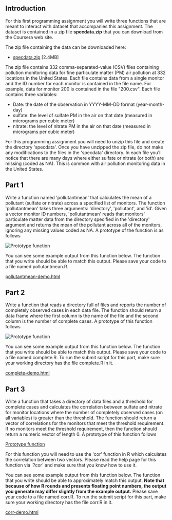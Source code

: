 ## Introduction

For this first programming assignment you will write three functions that are meant to interact with dataset that accompanies this assignment. The dataset is contained in a zip file **specdata.zip** that you can download from the Coursera web site.  

The zip file containing the data can be downloaded here:
* [specdata.zip](https://d396qusza40orc.cloudfront.net/rprog%2Fdata%2Fspecdata.zip) [2.4MB]

The zip file contains 332 comma-separated-value (CSV) files containing pollution monitoring data for fine particulate matter (PM) air pollution at 332 locations in the United States. Each file contains data from a single monitor and the ID number for each monitor is contained in the file name. For example, data for monitor 200 is contained in the file "200.csv". Each file contains three variables:

* Date: the date of the observation in YYYY-MM-DD format (year-month-day)
* sulfate: the level of sulfate PM in the air on that date (measured in micrograms per cubic meter)
* nitrate: the level of nitrate PM in the air on that date (measured in micrograms per cubic meter)

For this programming assignment you will need to unzip this file and create the directory 'specdata'. Once you have unzipped the zip file, do not make any modifications to the files in the 'specdata' directory. In each file you'll notice that there are many days where either sulfate or nitrate (or both) are missing (coded as NA). This is common with air pollution monitoring data in the United States.

## Part 1

Write a function named 'pollutantmean' that calculates the mean of a pollutant (sulfate or nitrate) across a specified list of monitors. The function 'pollutantmean' takes three arguments: 'directory', 'pollutant', and 'id'. Given a vector monitor ID numbers, 'pollutantmean' reads that monitors' particulate matter data from the directory specified in the 'directory' argument and returns the mean of the pollutant across all of the monitors, ignoring any missing values coded as NA. A prototype of the function is as follows

![Prototype function](https://d3c33hcgiwev3.cloudfront.net/imageAssetProxy.v1/AniR5o00EeWk4wrqfRkIMQ_26d94fc4f878a8b60240f6fda6e17f6c_Screen-Shot-2015-11-17-at-9.03.29-AM.png?expiry=1539388800000&hmac=9eo7Vz6og5hwtDxjfheGUNXWZ3nq2FYAVkolFlPcN28)

You can see some example output from this function below. The function that you write should be able to match this output. Please save your code to a file named pollutantmean.R.

[pollutantmean-demo.html](https://d3c33hcgiwev3.cloudfront.net/_3b0da118473bfa0845efddcbe29cc336_pollutantmean-demo.html?Expires=1539388800&Signature=jiYr9WGXHULEHa-TQkz7JHfArTeTz~X-SSZ9ThoenlbT~nkiEAH7BeiZCog0B-hTXd7KjChyFe3KlIZtCL2B1aUruKpYBUvz75ChPMarR0QLWKk~yr10zd-FlcU6F5yQbwDfmAk8FLOrU~zuavjygrog6MzoBjSpQJO7buDjnkY_&Key-Pair-Id=APKAJLTNE6QMUY6HBC5A)

## Part 2

Write a function that reads a directory full of files and reports the number of completely observed cases in each data file. The function should return a data frame where the first column is the name of the file and the second column is the number of complete cases. A prototype of this function follows

![Prototype function](https://d3c33hcgiwev3.cloudfront.net/imageAssetProxy.v1/Jnt5oY00EeWisRLkE7o57Q_2713e281672695ec59b29f83ec95f7b1_Screen-Shot-2015-11-17-at-9.04.23-AM.png?expiry=1539388800000&hmac=HAP6KyRocq16A2lubd0MxhG5lckyoGV-xTWIZ3TmGf8) 

You can see some example output from this function below. The function that you write should be able to match this output. Please save your code to a file named complete.R. To run the submit script for this part, make sure your working directory has the file complete.R in it.

[complete-demo.html](https://d3c33hcgiwev3.cloudfront.net/_3b0da118473bfa0845efddcbe29cc336_complete-demo.html?Expires=1539388800&Signature=ZZgmThcj0EmV2gppV8ajGnM8DHZsN42qsK-QHeYMmna5tx5hAjGodaUnvcLfqp95I4RNDDRXIghpofN5WnrRlkwUzxcEqbZzjg9cSs3hhOdeX7PtGUTQvaGwqEaWN~fVH-LQAsespOe7aU0VQpwkINIuisnxkKtp0d65lE3pUzE_&Key-Pair-Id=APKAJLTNE6QMUY6HBC5A)

## Part 3

Write a function that takes a directory of data files and a threshold for complete cases and calculates the correlation between sulfate and nitrate for monitor locations where the number of completely observed cases (on all variables) is greater than the threshold. The function should return a vector of correlations for the monitors that meet the threshold requirement. If no monitors meet the threshold requirement, then the function should return a numeric vector of length 0. A prototype of this function follows

[Prototype function](https://d3c33hcgiwev3.cloudfront.net/imageAssetProxy.v1/OXaiR400EeWk4wrqfRkIMQ_dafbb49ef127335cf1f9468fcadbd4ee_Screen-Shot-2015-11-17-at-9.05.01-AM.png?expiry=1539388800000&hmac=HiwzVyQTKP9hbDBLQ2hu69PfHGFAl04jkg1FOGG49bQ)

For this function you will need to use the 'cor' function in R which calculates the correlation between two vectors. Please read the help page for this function via '?cor' and make sure that you know how to use it.  

You can see some example output from this function below. The function that you write should be able to approximately match this output. **Note that because of how R rounds and presents floating point numbers, the output you generate may differ slightly from the example output.** Please save your code to a file named corr.R. To run the submit script for this part, make sure your working directory has the file corr.R in it.

[corr-demo.html](https://d3c33hcgiwev3.cloudfront.net/_e92e575b8e62dcb1e3a086d2ff0d5a1e_corr-demo.html?Expires=1539388800&Signature=TLRYRxjZvdFLIM96GDkqrUTvYs4j6kiA1ELgmGbXp3OAGo694B85-urfOvOCeBmTwXaup69MVddNdytJ9CyqK1N0B40qsS4xIdvfdC~N-6GYu54fnQggYG7LdY1GA632MocTdzNWPsFz3V~1QJwl-8SId6Ge444XkopV81XUTeY_&Key-Pair-Id=APKAJLTNE6QMUY6HBC5A)